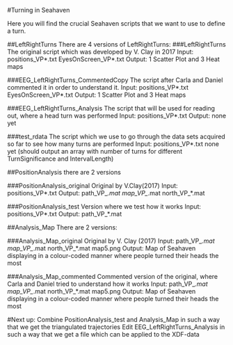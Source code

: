 #Turning in Seahaven

Here you will find the crucial Seahaven scripts that we want to use to define a turn.

##LeftRightTurns
There are 4 versions of LeftRightTurns:
###LeftRightTurns
The original script which was developed by V. Clay in 2017
Input: positions_VP*.txt
       EyesOnScreen_VP*.txt
Output: 1 Scatter Plot and 3 Heat maps

###EEG_LeftRightTurns_CommentedCopy
The script after Carla and Daniel commented it in order to understand it.
Input: positions_VP*.txt
       EyesOnScreen_VP*.txt
Output: 1 Scatter Plot and 3 Heat maps

###EEG_LeftRightTurns_Analysis
The script that will be used for reading out, where a head turn was performed
Input: positions_VP*.txt
Output: none yet

###test_rdata
The script which we use to go through the data sets acquired so far to see how many turns are performed
Input: positions_VP*.txt
none yet (should output an array with number of turns for different TurnSignificance and IntervalLength)

##PositionAnalysis
there are 2 versions

###PositionAnalysis_original
Original by V.Clay(2017)
Input: positions_VP*.txt
Output: path_VP_*.mat
map_VP_*.mat
north_VP_*.mat

###PositionAnalysis_test
Version where we test how it works
Input: positions_VP*.txt
Output: path_VP_*.mat

##Analysis_Map
There are 2 versions:

###Analysis_Map_original
Original by V. Clay (2017)
Input: path_VP_*.mat
map_VP_*.mat
north_VP_*.mat
map5.png
Output: Map of Seahaven displaying in a colour-coded manner where people turned their heads the most

###Analysis_Map_commented
Commented version of the original, where Carla and Daniel tried to understand how it works
Input: path_VP_*.mat
map_VP_*.mat
north_VP_*.mat
map5.png
Output: Map of Seahaven displaying in a colour-coded manner where people turned their heads the most


#Next up:
Combine PositionAnalysis_test and Analysis_Map in such a way that we get the triangulated trajectories
Edit EEG_LeftRightTurns_Analysis in such a way that we get a file which can be applied to the XDF-data
